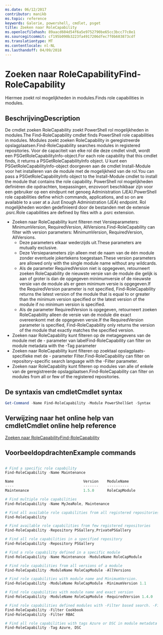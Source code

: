 ```yaml
---
ms.date: 06/12/2017
contributor: manikb
ms.topic: reference
keywords: Galerie, powershell, cmdlet, psget
title: Zoeken naar RoleCapability
ms.openlocfilehash: 89aacd604d54f6a5e9752790be65cc3bcc77c8e1
ms.sourcegitcommit: cf195b090b3223fa4917206dfec7f0b603873cdf
ms.translationtype: MT
ms.contentlocale: nl-NL
ms.lasthandoff: 04/09/2018
---
```

# <a name="find-rolecapability"></a><span data-ttu-id="7f37d-103">Zoeken naar RoleCapability</span><span class="sxs-lookup"><span data-stu-id="7f37d-103">Find-RoleCapability</span></span>

<span data-ttu-id="7f37d-104">Hiermee zoekt rol mogelijkheden in modules.</span><span class="sxs-lookup"><span data-stu-id="7f37d-104">Finds role capabilities in modules.</span></span>

## <a name="description"></a><span data-ttu-id="7f37d-105">Beschrijving</span><span class="sxs-lookup"><span data-stu-id="7f37d-105">Description</span></span>
<span data-ttu-id="7f37d-106">De cmdlet zoeken RoleCapability zoekt PowerShell rol mogelijkheden in modules.</span><span class="sxs-lookup"><span data-stu-id="7f37d-106">The Find-RoleCapability cmdlet finds PowerShell role capabilities in modules.</span></span> <span data-ttu-id="7f37d-107">Modules zoekt zoeken RoleCapability in geregistreerde opslagplaatsen.</span><span class="sxs-lookup"><span data-stu-id="7f37d-107">Find-RoleCapability searches modules in registered repositories.</span></span>
<span data-ttu-id="7f37d-108">Voor de capaciteit van elke rol die deze cmdlet vindt, wordt een PSGetRoleCapabilityInfo-object.</span><span class="sxs-lookup"><span data-stu-id="7f37d-108">For each role capability that this cmdlet finds, it returns a PSGetRoleCapabilityInfo object.</span></span> <span data-ttu-id="7f37d-109">U kunt een PSGetRoleCapabilityInfo-object doorgeven aan de cmdlet Install-Module voor het installeren van de module met de mogelijkheid van de rol.</span><span class="sxs-lookup"><span data-stu-id="7f37d-109">You can pass a PSGetRoleCapabilityInfo object to the Install-Module cmdlet to install the module that contains the role capability.</span></span>
<span data-ttu-id="7f37d-110">PowerShell rol mogelijkheden definiëren die opdrachten, toepassingen, enzovoort beschikbaar zijn voor een gebruiker op een eindpunt net genoeg Administration (JEA).</span><span class="sxs-lookup"><span data-stu-id="7f37d-110">PowerShell role capabilities define which commands, applications, and so on are available to a user at a Just Enough Administration (JEA) endpoint.</span></span> <span data-ttu-id="7f37d-111">Rol mogelijkheden worden gedefinieerd door de bestanden met de extensie .psrc.</span><span class="sxs-lookup"><span data-stu-id="7f37d-111">Role capabilities are defined by files with a .psrc extension.</span></span>

- <span data-ttu-id="7f37d-112">Zoeken naar RoleCapability kunt filteren met Versieparameters: MinimumVersion, RequiredVersion, AllVersions.</span><span class="sxs-lookup"><span data-stu-id="7f37d-112">Find-RoleCapability can filter with version parameters: MinimumVersion, RequiredVersion, AllVersions.</span></span>
  - <span data-ttu-id="7f37d-113">Deze parameters elkaar wederzijds uit.</span><span class="sxs-lookup"><span data-stu-id="7f37d-113">These parameters are mutually exclusive.</span></span>
  - <span data-ttu-id="7f37d-114">Deze Versieparameters zijn alleen met de naam van de één module zonder eventuele jokertekens toegestaan.</span><span class="sxs-lookup"><span data-stu-id="7f37d-114">These version parameters are allowed only with the single module name without any wildcards.</span></span>
  - <span data-ttu-id="7f37d-115">Als de parameter RequiredVersion niet is opgegeven, retourneert zoeken RoleCapability de nieuwste versie van de module die gelijk is aan of groter is dan de opgegeven minimumversie of de nieuwste versie van de module als er geen minimum versie is opgegeven.</span><span class="sxs-lookup"><span data-stu-id="7f37d-115">If the RequiredVersion parameter is not specified, Find-RoleCapability returns the latest version of the module that is equal to or greater than the minimum version specified or the latest version of the module if no minimum version is specified.</span></span>
  - <span data-ttu-id="7f37d-116">Als de parameter RequiredVersion is opgegeven, retourneert zoeken RoleCapability alleen de versie van de module die exact overeenkomt met de opgegeven versie.</span><span class="sxs-lookup"><span data-stu-id="7f37d-116">If the RequiredVersion parameter is specified, Find-RoleCapability only returns the version of the module that exactly matches the specified version.</span></span>
- <span data-ttu-id="7f37d-117">Zoeken naar RoleCapability kunt filteren op de metagegevens van de module met de - parameter van label</span><span class="sxs-lookup"><span data-stu-id="7f37d-117">Find-RoleCapability can filter on module metadata with the -Tag parameter</span></span>
- <span data-ttu-id="7f37d-118">Zoeken naar RoleCapability kunt filteren op zoektaal opslagplaats-specifieke met de - parameter Filter.</span><span class="sxs-lookup"><span data-stu-id="7f37d-118">Find-RoleCapability can filter on repository-specific search language with the -Filter parameter.</span></span>
- <span data-ttu-id="7f37d-119">Zoeken naar RoleCapability kunt filteren op modules van alle of enkele van de geregistreerde opslagplaatsen.</span><span class="sxs-lookup"><span data-stu-id="7f37d-119">Find-RoleCapability can filter on modules from all or few of the registered repositories.</span></span>

## <a name="cmdlet-syntax"></a><span data-ttu-id="7f37d-120">De syntaxis van cmdlet</span><span class="sxs-lookup"><span data-stu-id="7f37d-120">Cmdlet syntax</span></span>
```powershell
Get-Command -Name Find-RoleCapability -Module PowerShellGet -Syntax
```

## <a name="cmdlet-online-help-reference"></a><span data-ttu-id="7f37d-121">Verwijzing naar het online help van cmdlet</span><span class="sxs-lookup"><span data-stu-id="7f37d-121">Cmdlet online help reference</span></span>

[<span data-ttu-id="7f37d-122">Zoeken naar RoleCapability</span><span class="sxs-lookup"><span data-stu-id="7f37d-122">Find-RoleCapability</span></span>](http://go.microsoft.com/fwlink/?LinkId=718029)

## <a name="example-commands"></a><span data-ttu-id="7f37d-123">Voorbeeldopdrachten</span><span class="sxs-lookup"><span data-stu-id="7f37d-123">Example commands</span></span>
```powershell

# Find a specific role capability
Find-RoleCapability -Name Maintenance

Name                                Version    ModuleName                          Repository
----                                -------    ----------                          ----------
Maintenance                         1.5.0      RoleCapModule                       PrivatePSGallery

# Find multiple role capabilities
Find-RoleCapability -Name MyJeaRole, Maintenance

# Find all available role capabilities from all registered repositories
Find-RoleCapability

# Find available role capabilities from few registered repositories
Find-RoleCapability -Repository PSGallery,PrivatePSGallery

# Find all role capabilities in a specified repository
Find-RoleCapability -Repository PSGallery

# Find a role capability defined in a specific module
Find-RoleCapability -Name Maintenance -ModuleName RoleCapModule

# Find role capabilities from all versions of a module
Find-RoleCapability -ModuleName RoleCapModule -AllVersions

# Find role capabilities with module name and MinimumVersion.
Find-RoleCapability -ModuleName RoleCapModule -MinimumVersion 1.1

# Find role capabilities with module name and exact version
Find-RoleCapability -ModuleName RoleCapModule -RequiredVersion 1.4.0

# Find role capabilities defined modules with -Filter based search. -Filter searches in description and module names
Find-RoleCapability -Filter Cookbook
Find-RoleCapability -Filter RBAC

# Find all role capabilities with tags Azure or DSC in module metadata
Find-RoleCapability -Tag Azure, DSC

```